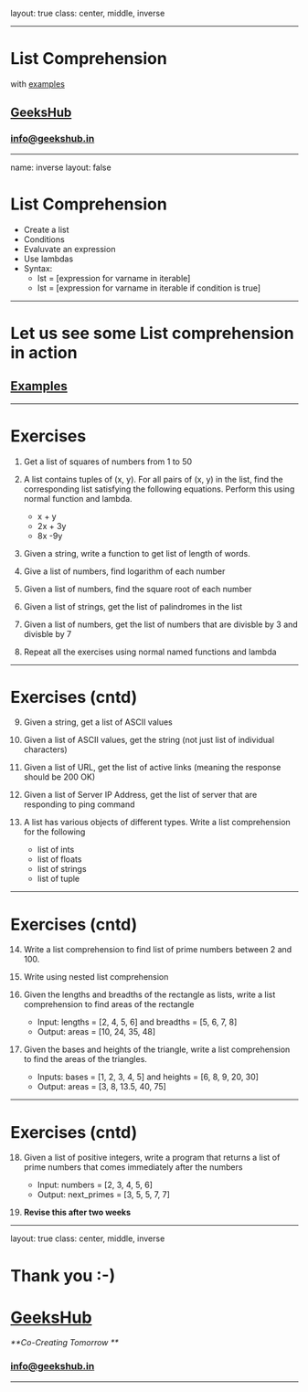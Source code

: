 layout: true
class: center, middle, inverse

---

# List Comprehension
with [examples](list_comprehension.ipynb)
## [GeeksHub](http://www.geekshub.in)
### [info@geekshub.in](mailto:info@geekshub.in)

---

name: inverse
layout: false

# List Comprehension
* Create a list
* Conditions
* Evaluvate an expression
* Use lambdas
* Syntax:
    * lst = [expression for varname in iterable]
    * lst = [expression for varname in iterable if condition is true]
---

# Let us see some List comprehension in action
## [Examples](list_comprehension.ipynb)

---

# Exercises

1. Get a list of squares of numbers from 1 to 50

2. A list contains tuples of (x, y). For all pairs of (x, y) in the list, find the corresponding list satisfying the following equations. Perform this using normal function and lambda.
    * x + y
    * 2x + 3y
    * 8x -9y

3. Given a string, write a function to get list of length of words.

4. Give a list of numbers, find logarithm of each number

5. Given a list of numbers, find the square root of each number

6. Given a list of strings, get the list of palindromes in the list

7. Given a list of numbers, get the list of numbers that are divisble by 3 and divisble by 7

8. Repeat all the exercises using normal named functions and lambda

---

# Exercises (cntd)

9. Given a string, get a list of ASCII values

10. Given a list of ASCII values, get the string (not just list of individual characters)

11. Given a list of URL, get the list of active links (meaning the response should be 200 OK)

12. Given a list of Server IP Address, get the list of server that are responding to ping command

13. A list has various objects of different types. Write a list comprehension for the following
    * list of ints
    * list of floats
    * list of strings
    * list of tuple

---

# Exercises (cntd)

14. Write a list comprehension to find list of prime numbers between 2 and 100.

15. Write using nested list comprehension

16. Given the lengths and breadths of the rectangle as lists, write a list comprehension to find areas of the rectangle
    * Input: lengths = [2, 4, 5, 6] and breadths = [5, 6, 7, 8]
    * Output: areas = [10, 24, 35, 48]

17. Given the bases and heights of the triangle, write a list comprehension to find the areas of the triangles.
    * Inputs: bases = [1, 2, 3, 4, 5] and heights = [6, 8, 9, 20, 30]
    * Output: areas = [3, 8, 13.5, 40, 75]

---

# Exercises (cntd)

18. Given a list of positive integers, write a program that returns a list of prime numbers that comes immediately after the numbers
    * Input: numbers = [2, 3, 4, 5, 6]
    * Output: next_primes = [3, 5, 5, 7, 7]

19. __Revise this after two weeks__

---

layout: true
class: center, middle, inverse

# Thank you :-)

# [GeeksHub](http://www.geekshub.in)
_**Co-Creating Tomorrow **_
### [info@geekshub.in](mailto:info@geekshub.in)

---